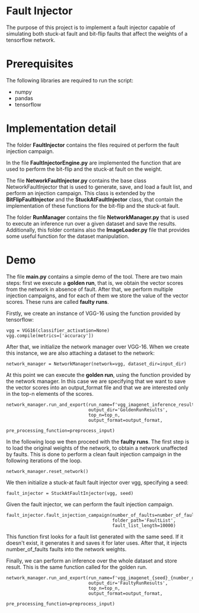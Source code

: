 # Fault Injector

The purpose of this project is to implement a fault injector capable of simulating both stuck-at fault and bit-flip faults that affect the weights of a tensorflow network.

# Prerequisites

The following libraries are required to run the script:
* numpy
* pandas
* tensorflow

# Implementation detail 

The folder **FaultInjector** contains the files required ot perform the fault injection campaign. 

In the file **FaultInjectorEngine.py** are implemented the function that are used to perform the bit-flip and the stuck-at fault on the weight.

The file **NetworkFaultInjector.py** contains the base class NetworkFaultInjector that is used to generate, save, and load a fault list, and perform an injection campaign. This class is extended by the **BitFlipFaultInjector** and the **StuckAtFaultInjector** class, that contain the implementation of these functions for the bit-flip and the stuck-at fault.

The folder **RunManager** contains the file **NetworkManager.py** that is used to execute an inference run over a given dataset and save the results. Additionally, this folder contains also the **ImageLoader.py** file that provides some useful function for the dataset manipulation.

# Demo

The file **main.py** contains a simple demo of the tool. There are two main steps: first we execute a **golden run**, that is, we obtain the vector scores from the network in absence of fault. After that, we perform multiple injection campaigns, and for each of them we store the value of the vector scores. These runs are called **faulty runs**. 

Firstly, we create an instance of VGG-16 using the function provided by tensorflow: 

    vgg = VGG16(classifier_activation=None)
    vgg.compile(metrics=['accuracy'])

After that, we initialize the network manager over VGG-16. When we create this instance, we are also attaching a dataset to the network:

    network_manager = NetworkManager(network=vgg, dataset_dir=input_dir)

At this point we can execute the **golden run**, using the function provided by the network manager. In this case we are specifying that we want to save the vector scores into an output_format file and that we are interested only in the top-n elements of the scores. 

    network_manager.run_and_export(run_name=f'vgg_imagenet_inference_result',
                                   output_dir='GoldenRunResults',
                                   top_n=top_n,
                                   output_format=output_format,
                                   pre_processing_function=preprocess_input)

In the following loop we then proceed with the **faulty runs**. The first step is to load the original weights of the network, to obtain a network unaffected by faults. This is done to perform a clean fault injection campaign in the following iterations of the loop.

    network_manager.reset_network()

We then initialize a stuck-at fault fault injector over vgg, specifying a seed:

    fault_injector = StuckAtFaultInjector(vgg, seed)

Given the fault injector, we can perform the fault injection campaign.

    fault_injector.fault_injection_campaign(number_of_faults=number_of_faults,
                                            folder_path='FaultList',
                                            fault_list_length=10000)

This function first looks for a fault list generated with the same seed. If it doesn't exist, it generates it and saves it for later uses. After that, it injects number_of_faults faults into the network weights.

Finally, we can perform an inference over the whole dataset and store result. This is the same function called for the golden run.

    network_manager.run_and_export(run_name=f'vgg_imagenet_{seed}_{number_of_faults}_inference_result',
                                   output_dir='FaultyRunResults',
                                   top_n=top_n,
                                   output_format=output_format,
                                   pre_processing_function=preprocess_input)
